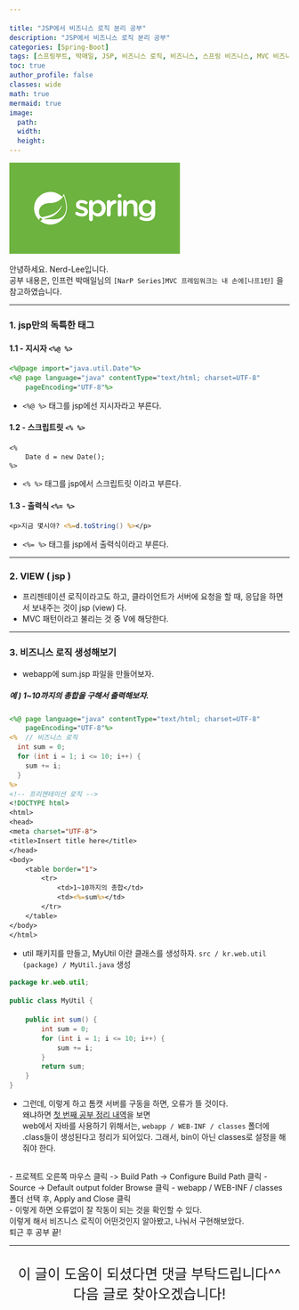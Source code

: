 ```yaml
---

title: "JSP에서 비즈니스 로직 분리 공부"
description: "JSP에서 비즈니스 로직 분리 공부"
categories: [Spring-Boot]
tags: [스프링부트, 박매일, JSP, 비즈니스 로직, 비즈니스, 스프링 비즈니스, MVC 비즈니스, MVC business]
toc: true
author_profile: false
classes: wide
math: true
mermaid: true
image:
  path: 
  width: 
  height:
---
```


![](/assets/img/etc/javaspring.png)

안녕하세요. Nerd-Lee입니다.<br>
공부 내용은, 인프런 박매일님의
`[NarP Series]MVC 프레임워크는 내 손에[나프1탄]` 을 참고하였습니다.

---

### 1. jsp만의 독특한 태그

#### 1.1 - 지시자 `<%@ %>`

```jsp
<%@page import="java.util.Date"%>
<%@ page language="java" contentType="text/html; charset=UTF-8"
	pageEncoding="UTF-8"%>
```

- `<%@ %>` 태그를 jsp에선 지시자라고 부른다.

#### 1.2 - 스크립트릿 `<% %>`

```
<%
	Date d = new Date();
%>
```

- `<% %>` 태그를 jsp에서 스크립트릿 이라고 부른다.

#### 1.3 - 출력식 `<%= %>`

```jsp
<p>지금 몇시야? <%=d.toString() %></p>
```

- `<%= %>` 태그를 jsp에서 출력식이라고 부른다.

---

### 2. VIEW ( jsp )

- 프리젠테이션 로직이라고도 하고, 클라이언트가 서버에 요청을 할 때, 응답을 하면서 보내주는 것이 jsp (view) 다.<br>
- MVC 패턴이라고 불리는 것 중 V에 해당한다.

---

### 3. 비즈니스 로직 생성해보기

- webapp에 sum.jsp 파일을 만들어보자.

##### 예 ) 1~10까지의 총합을 구해서 출력해보자.
```jsp
<%@ page language="java" contentType="text/html; charset=UTF-8"
	pageEncoding="UTF-8"%>
<%  // 비즈니스 로직
  int sum = 0;
  for (int i = 1; i <= 10; i++) {
	sum += i;
  }
%>
<!-- 프리젠테이션 로직 -->
<!DOCTYPE html>
<html>
<head>
<meta charset="UTF-8">
<title>Insert title here</title>
</head>
<body>
	<table border="1">
		<tr>
			<td>1~10까지의 총합</td>
			<td><%=sum%></td>
		</tr>
	</table>
</body>
</html>
```

- util 패키지를 만들고, MyUtil 이란 클래스를 생성하자.
`src / kr.web.util (package) / MyUtil.java` 생성

```java
package kr.web.util;

public class MyUtil {
	
	public int sum() {
		int sum = 0;
		for (int i = 1; i <= 10; i++) {
			sum += i;
		}
		return sum;
	}
}
```
- 그런데, 이렇게 하고 톰캣 서버를 구동을 하면, 오류가 뜰 것이다.<br>
왜냐하면 [첫 번째 공부 정리 내역](/spring-boot/0003/)을 보면<br>
web에서 자바를 사용하기 위해서는, `webapp / WEB-INF / classes` 폴더에<br>
.class들이 생성된다고 정리가 되어있다. 그래서, bin이 아닌 classes로 설정을 해줘야 한다.<br>
<br>
- 프로젝트 오른쪽 마우스 클릭 -> Build Path -> Configure Build Path 클릭
- Source -> Default output folder Browse 클릭
- webapp / WEB-INF / classes 폴더 선택 후, Apply and Close 클릭
<br>
- 이렇게 하면 오류없이 잘 작동이 되는 것을 확인할 수 있다.<br>
이렇게 해서 비즈니스 로직이 어떤것인지 알아봤고, 나눠서 구현해보았다.<br>
퇴근 후 공부 끝!

---

<br>

<div style="font-size:25px; text-align:center">
이 글이 도움이 되셨다면 댓글 부탁드립니다^^<br>
다음 글로 찾아오겠습니다!

</div>
